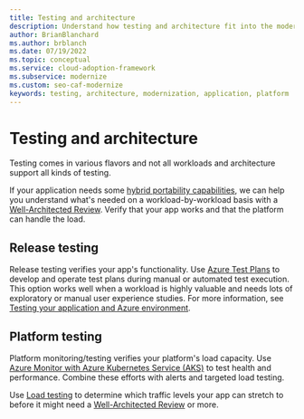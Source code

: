 ```yaml
---
title: Testing and architecture
description: Understand how testing and architecture fit into the modernization phase of your cloud adoption journey.
author: BrianBlanchard
ms.author: brblanch
ms.date: 07/19/2022
ms.topic: conceptual
ms.service: cloud-adoption-framework
ms.subservice: modernize
ms.custom: seo-caf-modernize
keywords: testing, architecture, modernization, application, platform
---
```



# Testing and architecture

Testing comes in various flavors and not all workloads and architecture support all kinds of testing.  

If your application needs some [hybrid portability capabilities](/azure/cloud-adoption-framework/scenarios/hybrid/migrate), we can help you understand what's needed on a workload-by-workload basis with a [Well-Architected Review](https://azure.microsoft.com/blog/introducing-the-microsoft-azure-wellarchitected-framework/). Verify that your app works and that the platform can handle the load.

## Release testing

Release testing verifies your app's functionality. Use [Azure Test Plans](/azure/devops/test/track-test-status?view=azure-devops&preserve-view=true) to  develop and operate test plans during manual or automated test execution. This option works well when a workload is highly valuable and needs lots of exploratory or manual user experience studies. For more information, see [Testing your application and Azure environment](/azure/architecture/framework/devops/release-engineering-testing).

## Platform testing

Platform monitoring/testing verifies your platform's load capacity. Use [Azure Monitor with Azure Kubernetes Service (AKS)](https://docs.microsoft.com/azure/aks/monitor-aks) to test health and performance. Combine these efforts with alerts and targeted load testing.

Use [Load testing](https://azure.microsoft.com/services/load-testing/) to determine which traffic levels your app can stretch to before it might need a [Well-Architected Review](https://azure.microsoft.com/blog/introducing-the-microsoft-azure-wellarchitected-framework/) or more.
